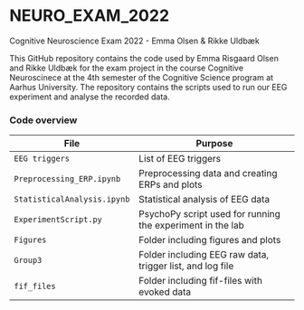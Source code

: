 # NEURO_EXAM_2022
Cognitive Neuroscience Exam 2022 - Emma Olsen & Rikke Uldbæk

This GitHub repository contains the code used by Emma Risgaard Olsen and Rikke Uldbæk for the exam project in the course Cognitive Neuroscinece at the 4th semester of the Cognitive Science program at Aarhus University. The repository contains the scripts used to run our EEG experiment and analyse the recorded data.


### Code overview
| File                               | Purpose                                                           |
| ---------------------------------- | ------------------------------------------------------------------|
| `EEG triggers`                        | List of EEG triggers        |
| `Preprocessing_ERP.ipynb` | Preprocessing data and creating ERPs and plots|
| `StatisticalAnalysis.ipynb` | Statistical analysis of EEG data      |
|`ExperimentScript.py` | PsychoPy script used for running the experiment in the lab |
|`Figures` | Folder including figures and plots |
|`Group3` | Folder including EEG raw data, trigger list, and log file|
|`fif_files` | Folder including fif-files with evoked data|